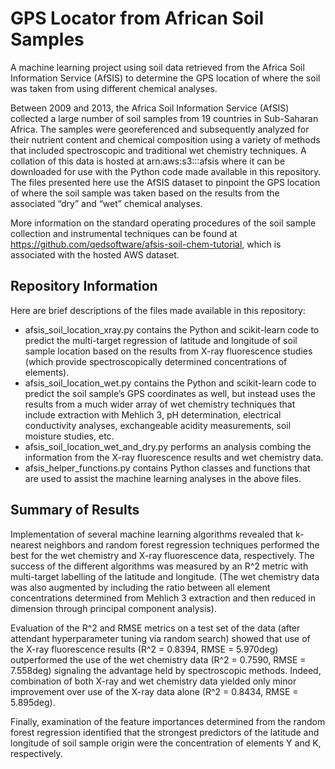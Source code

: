 # GPS Locator from African Soil Samples

A machine learning project using soil data retrieved from the Africa Soil Information Service (AfSIS) to determine the GPS location of where the soil was taken from using different chemical analyses.

Between 2009 and 2013, the Africa Soil Information Service (AfSIS) collected a large number of soil samples from 19 countries in Sub-Saharan Africa. The samples were georeferenced and subsequently analyzed for their nutrient content and chemical composition using a variety of methods that included spectroscopic and traditional wet chemistry techniques. A collation of this data is hosted at arn:aws:s3:::afsis where it can be downloaded for use with the Python code made available in this repository. The files presented here use the AfSIS dataset to pinpoint the GPS location of where the soil sample was taken based on the results from the associated “dry” and “wet” chemical analyses.

More information on the standard operating procedures of the soil sample collection and instrumental techniques can be found at https://github.com/qedsoftware/afsis-soil-chem-tutorial, which is associated with the hosted AWS dataset.

## Repository Information

Here are brief descriptions of the files made available in this repository:
* afsis_soil_location_xray.py contains the Python and scikit-learn code to predict the multi-target regression of latitude and longitude of soil sample location based on the results from X-ray fluorescence studies (which provide spectroscopically determined concentrations of elements).
* afsis_soil_location_wet.py contains the Python and scikit-learn code to predict the soil sample’s GPS coordinates as well, but instead uses the results from a much wider array of wet chemistry techniques that include extraction with Mehlich 3, pH determination, electrical conductivity analyses, exchangeable acidity measurements, soil moisture studies, etc.
* afsis_soil_location_wet_and_dry.py performs an analysis combing the information from the X-ray fluorescence results and wet chemistry data.
* afsis_helper_functions.py contains Python classes and functions that are used to assist the machine learning analyses in the above files.

## Summary of Results

Implementation of several machine learning algorithms revealed that k-nearest neighbors and random forest regression techniques performed the best for the wet chemistry and X-ray fluorescence data, respectively. The success of the different algorithms was measured by an R^2 metric with multi-target labelling of the latitude and longitude. (The wet chemistry data was also augmented by including the ratio between all element concentrations determined from Mehlich 3 extraction and then reduced in dimension through principal component analysis).

Evaluation of the R^2 and RMSE metrics on a test set of the data (after attendant hyperparameter tuning via random search) showed that use of the X-ray fluorescence results (R^2 = 0.8394, RMSE = 5.970deg) outperformed the use of the wet chemistry data (R^2 = 0.7590, RMSE = 7.558deg) signaling the advantage held by spectroscopic methods. Indeed, combination of both X-ray and wet chemistry data yielded only minor improvement over use of the X-ray data alone (R^2 = 0.8434, RMSE = 5.895deg).

Finally, examination of the feature importances determined from the random forest regression identified that the strongest predictors of the latitude and longitude of soil sample origin were the concentration of elements Y and K, respectively. 
